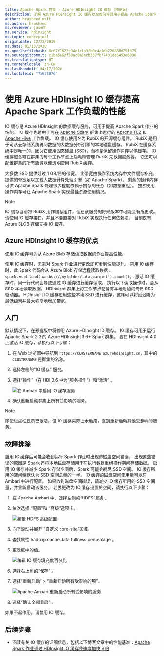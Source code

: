 ```yaml
---
title: Apache Spark 性能 - Azure HDInsight IO 缓存（预览版）
description: 了解 Azure HDInsight IO 缓存以及如何将其用于提高 Apache Spark 性能。
author: hrasheed-msft
ms.author: hrasheed
ms.reviewer: jasonh
ms.service: hdinsight
ms.topic: conceptual
origin.date: 12/23/2019
ms.date: 01/13/2020
ms.openlocfilehash: 8c67f7622c94e1c1a3fb0c4a6db720868d75f075
ms.sourcegitcommit: c1ba5a62f30ac0a3acb337fb77431de6493e6096
ms.translationtype: HT
ms.contentlocale: zh-CN
ms.lasthandoff: 04/17/2020
ms.locfileid: "75631076"
---
```

# <a name="improve-performance-of-apache-spark-workloads-using-azure-hdinsight-io-cache"></a>使用 Azure HDInsight IO 缓存提高 Apache Spark 工作负载的性能

IO 缓存是 Azure HDInsight 的数据缓存服务，可用于提高 Apache Spark 作业的性能。 IO 缓存也适用于可在 [Apache Spark](https://tez.apache.org/) 群集上运行的 [Apache TEZ](https://hive.apache.org/) 和 [Apache Hive](https://spark.apache.org/) 工作负载。 IO 缓存使用名为 RubiX 的开源缓存组件。 RubiX 是用于可从云存储系统访问数据的大数据分析引擎的本地磁盘缓存。 RubiX 在缓存系统中是唯一的，因为它使用固态硬盘 (SSD)，而不是保留操作内存以供缓存。 IO 缓存服务可在群集的每个工作节点上启动和管理 RubiX 元数据服务器。 它还可以配置群集的所有服务以便透明使用 RubiX 缓存。

大多数 SSD 提供超过 1 GB/秒的带宽。 此带宽由操作系统内存中文件缓存补充，提供的带宽足以加载大数据计算处理引擎（如 Apache Spark）。 剩余的操作内存可供 Apache Spark 处理很大程度依赖于内存的任务（如数据重组）。 独占使用操作内存可让 Apache Spark 实现最佳资源使用情况。  

> [!Note]  
> IO 缓存当前将 RubiX 用作缓存组件，但在该服务的将来版本中可能会有所更改。 请使用 IO 缓存接口，并且不要直接对 RubiX 实现执行任何依赖项。
>目前仅有 Azure BLOB 存储支持 IO 缓存。 

## <a name="benefits-of-azure-hdinsight-io-cache"></a>Azure HDInsight IO 缓存的优点

使用 IO 缓存可为从 Azure Blob 存储读取数据的作业提高性能。

使用 IO 缓存时，无需对 Spark 作业进行更改即可看到性能提升。 禁用 IO 缓存时，此 Spark 代码会从 Azure Blob 存储远程读取数据：`spark.read.load('wasbs:///myfolder/data.parquet').count()`。 激活 IO 缓存时，同一行代码会导致通过 IO 缓存进行缓存读取。 执行以下读取操作时，会从 SSD 本地读取数据。 HDInsight 群集上的工作节点配备有本地附加的专用 SSD 驱动器。 HDInsight IO 缓存使用这些本地 SSD 进行缓存，这样可以将延迟降为最低级别并最大程度地增加带宽。

## <a name="getting-started"></a>入门

默认情况下，在预览版中将停用 Azure HDInsight IO 缓存。 IO 缓存可用于运行 Apache Spark 2.3 的 Azure HDInsight 3.6+ Spark 群集。  要在 HDInsight 4.0 上激活 IO 缓存，请执行以下步骤：

1. 在 Web 浏览器中导航到 `https://CLUSTERNAME.azurehdinsight.cn`，其中的 `CLUSTERNAME` 是群集的名称。

1. 选择左侧的“IO 缓存”  服务。

1. 选择“操作”（在 HDI 3.6 中为“服务操作”）和“激活”    。

    ![在 Ambari 中启用 IO 缓存服务](./media/apache-spark-improve-performance-iocache/ambariui-enable-iocache.png "在 Ambari 中启用 IO 缓存服务")

1. 确认重新启动群集上所有受影响的服务。

>[!NOTE]  
> 即使进度栏显示已激活，但 IO 缓存实际上未启用，直到重新启动其他受影响的服务。

## <a name="troubleshooting"></a>故障排除
  
启用 IO 缓存后可能会收到运行 Spark 作业时出现的磁盘空间错误。 出现这些错误的原因是 Spark 还将本地磁盘存储用于在执行数据重组操作期间存储数据。 启用 IO 缓存并减少 Spark 存储空间后，Spark 可能会耗尽 SSD 空间。 IO 缓存所用的空间量默认为 SSD 空间总量的一半。 IO 缓存的磁盘空间使用量可以在 Ambari 中进行配置。 如果收到磁盘空间错误，请减少 IO 缓存所用的 SSD 空间量，并重新启动该服务。 若要更改为 IO 缓存设置的空间，请执行以下步骤：

1. 在 Apache Ambari 中，选择左侧的“HDFS”服务  。

1. 依次选择  “配置”和  “高级”选项卡。

    ![编辑 HDFS 高级配置](./media/apache-spark-improve-performance-iocache/ambariui-hdfs-service-configs-advanced.png "编辑 HDFS 高级配置")

1. 向下滚动并展开  “自定义 core-site”区域。

1. 查找属性 hadoop.cache.data.fullness.percentage  。

1. 更改框中的值。

    ![编辑 IO 缓存填充度百分比](./media/apache-spark-improve-performance-iocache/ambariui-cache-data-fullness-percentage-property.png "编辑 IO 缓存填充度百分比")

1. 选择右上角的“保存”  。

1. 选择“重新启动”   >   “重新启动所有受影响的项”。

    ![Apache Ambari 重新启动所有受影响的服务](./media/apache-spark-improve-performance-iocache/ambariui-restart-all-affected.png "重新启动所有受影响的服务")

1. 选择“确认全部重启”  。

如果不起作用，请禁用 IO 缓存。

## <a name="next-steps"></a>后续步骤

- 阅读有关 IO 缓存的详细信息，包括以下博客文章中的性能基准：[Apache Spark 作业通过 HDInsight IO 缓存使速度加快 9 倍](https://azure.microsoft.com/blog/apache-spark-speedup-with-hdinsight-io-cache/)
